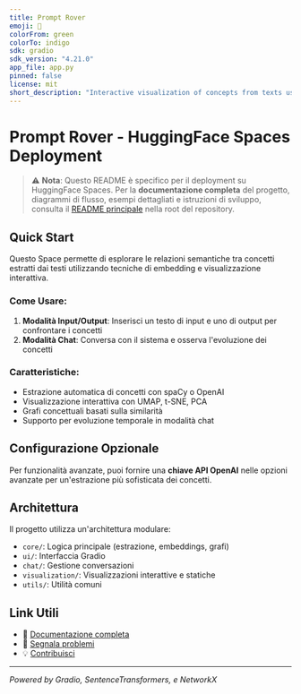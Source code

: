 ```yaml
---
title: Prompt Rover
emoji: 🚀
colorFrom: green
colorTo: indigo
sdk: gradio
sdk_version: "4.21.0"
app_file: app.py
pinned: false
license: mit
short_description: "Interactive visualization of concepts from texts using embeddings and dimensionality reduction."
---
```


# Prompt Rover - HuggingFace Spaces Deployment

> ⚠️ **Nota**: Questo README è specifico per il deployment su HuggingFace Spaces. 
> Per la **documentazione completa** del progetto, diagrammi di flusso, esempi dettagliati e istruzioni di sviluppo, consulta il [README principale](../README.md) nella root del repository.

## Quick Start

Questo Space permette di esplorare le relazioni semantiche tra concetti estratti dai testi utilizzando tecniche di embedding e visualizzazione interattiva.

### Come Usare:

1. **Modalità Input/Output**: Inserisci un testo di input e uno di output per confrontare i concetti
2. **Modalità Chat**: Conversa con il sistema e osserva l'evoluzione dei concetti

### Caratteristiche:
- Estrazione automatica di concetti con spaCy o OpenAI
- Visualizzazione interattiva con UMAP, t-SNE, PCA
- Grafi concettuali basati sulla similarità
- Supporto per evoluzione temporale in modalità chat

## Configurazione Opzionale

Per funzionalità avanzate, puoi fornire una **chiave API OpenAI** nelle opzioni avanzate per un'estrazione più sofisticata dei concetti.

## Architettura

Il progetto utilizza un'architettura modulare:
- `core/`: Logica principale (estrazione, embeddings, grafi)
- `ui/`: Interfaccia Gradio
- `chat/`: Gestione conversazioni
- `visualization/`: Visualizzazioni interattive e statiche
- `utils/`: Utilità comuni

## Link Utili

- 📖 [Documentazione completa](../README.md)
- 🐛 [Segnala problemi](https://github.com/your-username/prompt-rover/issues)
- 💡 [Contribuisci](https://github.com/your-username/prompt-rover/pulls)

---
*Powered by Gradio, SentenceTransformers, e NetworkX* 